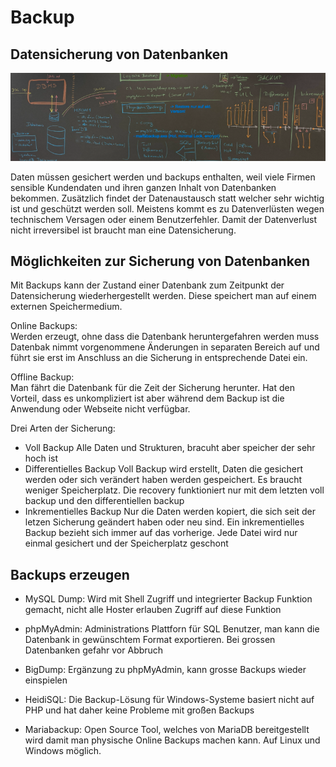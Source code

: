 # Backup

## Datensicherung von Datenbanken
![Datensicherung](image.png)

Daten müssen gesichert werden und backups enthalten, weil viele Firmen sensible Kundendaten und ihren ganzen Inhalt von Datenbanken bekommen. Zusätzlich findet der Datenaustausch statt welcher sehr wichtig ist und geschützt werden soll. Meistens kommt es zu Datenverlüsten wegen technischem Versagen oder einem Benutzerfehler. Damit der Datenverlust nicht irreversibel ist braucht man eine Datensicherung.

## Möglichkeiten zur Sicherung von Datenbanken
Mit Backups kann der Zustand einer Datenbank zum Zeitpunkt der Datensicherung wiederhergestellt werden. Diese speichert man auf einem externen Speichermedium. 

Online Backups: <br>
Werden erzeugt, ohne dass die Datenbank heruntergefahren werden muss
Datenbak nimmt vorgenommene Änderungen in separaten Bereich auf und führt sie erst im Anschluss an die Sicherung in entsprechende Datei ein.

Offline Backup: <br>
Man fährt die Datenbank für die Zeit der Sicherung herunter. 
Hat den Vorteil, dass es unkompliziert ist aber während dem Backup ist die Anwendung oder Webseite nicht verfügbar. 

Drei Arten der Sicherung: <br>
- Voll Backup
Alle Daten und Strukturen, bracuht aber speicher der sehr hoch ist
- Differentielles Backup
Voll Backup wird erstellt, Daten die gesichert werden oder sich verändert haben werden gespeichert. Es braucht weniger Speicherplatz. Die recovery funktioniert nur mit dem letzten voll backup und den differentiellen backup
- Inkrementielles Backup
Nur die Daten werden kopiert, die sich seit der letzen Sicherung geändert haben oder neu sind. Ein inkrementielles Backup bezieht sich immer auf das vorherige. Jede Datei wird nur einmal gesichert und der Speicherplatz geschont

## Backups erzeugen
- MySQL Dump:
Wird mit Shell Zugriff und integrierter Backup Funktion gemacht, nicht alle Hoster erlauben Zugriff auf diese Funktion

- phpMyAdmin:
Administrations Plattforn für SQL Benutzer, man kann die Datenbank in gewünschtem Format exportieren. Bei grossen Datenbanken gefahr vor Abbruch

- BigDump:
Ergänzung zu phpMyAdmin, kann grosse Backups wieder einspielen

- HeidiSQL:
Die Backup-Lösung für Windows-Systeme basiert nicht auf PHP und hat daher keine Probleme mit großen Backups

- Mariabackup:
Open Source Tool, welches von MariaDB bereitgestellt wird damit man physische Online Backups machen kann. Auf Linux und Windows möglich.